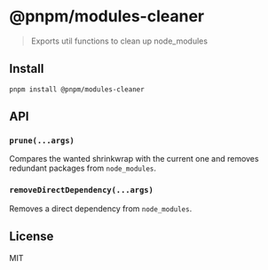 # @pnpm/modules-cleaner

> Exports util functions to clean up node_modules

## Install

```
pnpm install @pnpm/modules-cleaner
```

## API

### `prune(...args)`

Compares the wanted shrinkwrap with the current one and removes redundant packages from `node_modules`.

### `removeDirectDependency(...args)`

Removes a direct dependency from `node_modules`.

## License

MIT
